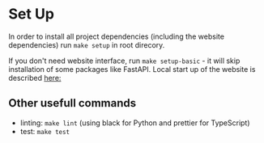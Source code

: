 # Set Up
In order to install all project dependencies (including the website dependencies) run `make setup` in root direcory.

If you don't need website interface, run `make setup-basic` - it will skip installation of some packages like FastAPI.
Local start up of the website is described [here:](./website/Website.md)

## Other usefull commands
* linting: `make lint` (using black for Python and prettier for TypeScript)
* test: `make test`
